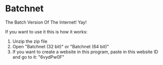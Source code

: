 # Batchnet
The Batch Version Of The Internet! Yay!

If you want to use it this is how it works:

1. Unzip the zip file
2. Open "Batchnet (32 bit)" or "Batchnet (64 bit)"
3. If you want to create a website in this program, paste in this website ID and go to it: "6vydPw0F"
